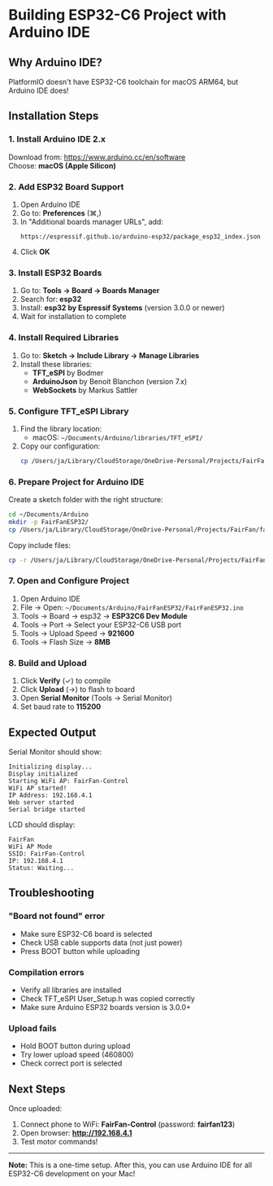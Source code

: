# Building ESP32-C6 Project with Arduino IDE

## Why Arduino IDE?
PlatformIO doesn't have ESP32-C6 toolchain for macOS ARM64, but Arduino IDE does!

## Installation Steps

### 1. Install Arduino IDE 2.x
Download from: https://www.arduino.cc/en/software  
Choose: **macOS (Apple Silicon)**

### 2. Add ESP32 Board Support
1. Open Arduino IDE
2. Go to: **Preferences** (⌘,)
3. In "Additional boards manager URLs", add:
   ```
   https://espressif.github.io/arduino-esp32/package_esp32_index.json
   ```
4. Click **OK**

### 3. Install ESP32 Boards
1. Go to: **Tools → Board → Boards Manager**
2. Search for: **esp32**
3. Install: **esp32 by Espressif Systems** (version 3.0.0 or newer)
4. Wait for installation to complete

### 4. Install Required Libraries
1. Go to: **Sketch → Include Library → Manage Libraries**
2. Install these libraries:
   - **TFT_eSPI** by Bodmer
   - **ArduinoJson** by Benoit Blanchon (version 7.x)
   - **WebSockets** by Markus Sattler

### 5. Configure TFT_eSPI Library
1. Find the library location:
   - macOS: `~/Documents/Arduino/libraries/TFT_eSPI/`
2. Copy our configuration:
   ```bash
   cp /Users/ja/Library/CloudStorage/OneDrive-Personal/Projects/FairFan/fairfanpio01/esp32/User_Setup.h ~/Documents/Arduino/libraries/TFT_eSPI/User_Setup.h
   ```

### 6. Prepare Project for Arduino IDE
Create a sketch folder with the right structure:

```bash
cd ~/Documents/Arduino
mkdir -p FairFanESP32/
cp /Users/ja/Library/CloudStorage/OneDrive-Personal/Projects/FairFan/fairfanpio01/esp32/src/main.cpp ~/Documents/Arduino/FairFanESP32/FairFanESP32.ino
```

Copy include files:
```bash
cp -r /Users/ja/Library/CloudStorage/OneDrive-Personal/Projects/FairFan/fairfanpio01/esp32/include ~/Documents/Arduino/FairFanESP32/
```

### 7. Open and Configure Project
1. Open Arduino IDE
2. File → Open: `~/Documents/Arduino/FairFanESP32/FairFanESP32.ino`
3. Tools → Board → esp32 → **ESP32C6 Dev Module**
4. Tools → Port → Select your ESP32-C6 USB port
5. Tools → Upload Speed → **921600**
6. Tools → Flash Size → **8MB**

### 8. Build and Upload
1. Click **Verify** (✓) to compile
2. Click **Upload** (→) to flash to board
3. Open **Serial Monitor** (Tools → Serial Monitor)
4. Set baud rate to **115200**

## Expected Output

Serial Monitor should show:
```
Initializing display...
Display initialized
Starting WiFi AP: FairFan-Control
WiFi AP started!
IP Address: 192.168.4.1
Web server started
Serial bridge started
```

LCD should display:
```
FairFan
WiFi AP Mode
SSID: FairFan-Control
IP: 192.168.4.1
Status: Waiting...
```

## Troubleshooting

### "Board not found" error
- Make sure ESP32-C6 board is selected
- Check USB cable supports data (not just power)
- Press BOOT button while uploading

### Compilation errors
- Verify all libraries are installed
- Check TFT_eSPI User_Setup.h was copied correctly
- Make sure Arduino ESP32 boards version is 3.0.0+

### Upload fails
- Hold BOOT button during upload
- Try lower upload speed (460800)
- Check correct port is selected

## Next Steps

Once uploaded:
1. Connect phone to WiFi: **FairFan-Control** (password: **fairfan123**)
2. Open browser: **http://192.168.4.1**
3. Test motor commands!

---

**Note:** This is a one-time setup. After this, you can use Arduino IDE for all ESP32-C6 development on your Mac!
